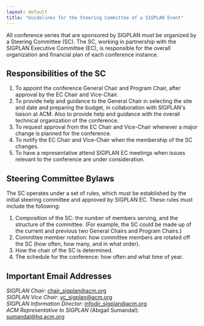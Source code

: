 ```yaml
---
layout: default
title: "Guidelines for the Steering Committee of a SIGPLAN Event"
---
```

All conference series that are sponsored by SIGPLAN must be organized by a
Steering Committee (SC). The SC, working in partnership
with the SIGPLAN Executive Committee (EC), is responsible for the
overall organization and financial plan of each conference
instance.

Responsibilities of the SC
--------------------------

1.  To appoint the conference General Chair and Program
    Chair, after approval by the EC Chair and Vice-Chair.
2.  To provide help and guidance to the General Chair in selecting
    the site and date and preparing the budget, in collaboration
    with SIGPLAN's liaison at ACM. Also to provide help and
    guidance with the overall technical organization of the
    conference.
3.  To request approval from the EC Chair and Vice-Chair
    whenever a major change is planned for the conference.
4.  To notify the EC Chair and Vice-Chair when the membership
    of the SC changes.
5.  To have a representative attend SIGPLAN EC
    meetings when issues relevant to the conference are under
    consideration.

Steering Committee Bylaws
-------------------------

The SC operates under a set of rules, which must be
established by the initial steering committee and approved by
SIGPLAN EC. These rules must include the following:

1.  Composition of the SC: 
    the number of members serving, and the structure of the committee.
    (For example, the SC could be made up of the current
    and previous two General Chairs and Program Chairs.)
2.  Committee member rotation: how committee members are rotated 
    off the SC (how often, how many, and in
    what order).
3.  How the chair of the SC is determined.
4.  The schedule for the conference: how often and
    what time of year.

Important Email Addresses
-------------------------

_SIGPLAN Chair_:
[chair\_sigplan@acm.org](mailto:chair_sigplan@acm.org)  
_SIGPLAN Vice Chair_:
[vc\_sigplan@acm.org](mailto:vc_sigplan@acm.org)  
_SIGPLAN Information Director_:
[infodir\_sigplan@acm.org](mailto:infodir_sigplan@acm.org?subject=Conference%20Information)  
_ACM Representative to SIGPLAN_ (Abigail Sumandal):
[sumandal@hq.acm.org](mailto:sumandal@hq.acm.org)
